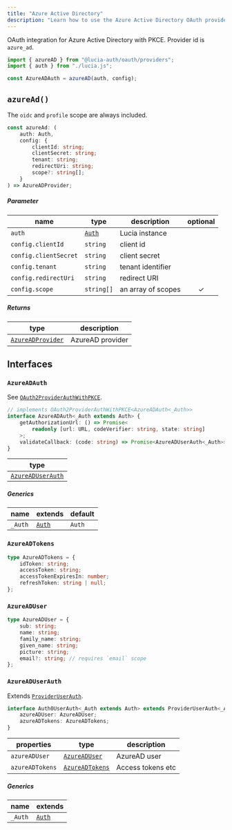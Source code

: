 ```yaml
---
title: "Azure Active Directory"
description: "Learn how to use the Azure Active Directory OAuth provider"
---
```


OAuth integration for Azure Active Directory with PKCE. Provider id is `azure_ad`.

```ts
import { azureAD } from "@lucia-auth/oauth/providers";
import { auth } from "./lucia.js";

const AzureADAuth = azureAD(auth, config);
```

## `azureAd()`

The `oidc` and `profile` scope are always included.

```ts
const azureAd: (
	auth: Auth,
	config: {
		clientId: string;
		clientSecret: string;
		tenant: string;
		redirectUri: string;
		scope?: string[];
	}
) => AzureADProvider;
```

##### Parameter

| name                  | type                                       | description        | optional |
| --------------------- | ------------------------------------------ | ------------------ | :------: |
| `auth`                | [`Auth`](/reference/lucia/interfaces/auth) | Lucia instance     |          |
| `config.clientId`     | `string`                                   | client id          |          |
| `config.clientSecret` | `string`                                   | client secret      |          |
| `config.tenant`       | `string`                                   | tenant identifier  |          |
| `config.redirectUri`  | `string`                                   | redirect URI       |          |
| `config.scope`        | `string[]`                                 | an array of scopes |    ✓     |

##### Returns

| type                                  | description      |
| ------------------------------------- | ---------------- |
| [`AzureADProvider`](#azureadprovider) | AzureAD provider |

## Interfaces

### `AzureADAuth`

See [`OAuth2ProviderAuthWithPKCE`](/reference/oauth/interfaces/oauth2providerauthwithpkce).

```ts
// implements OAuth2ProviderAuthWithPKCE<AzureADAuth<_Auth>>
interface AzureADAuth<_Auth extends Auth> {
	getAuthorizationUrl: () => Promise<
		readonly [url: URL, codeVerifier: string, state: string]
	>;
	validateCallback: (code: string) => Promise<AzureADUserAuth<_Auth>>;
}
```

| type                                  |
| ------------------------------------- |
| [`AzureADUserAuth`](#azureaduserauth) |

##### Generics

| name    | extends    | default |
| ------- | ---------- | ------- |
| `_Auth` | [`Auth`]() | `Auth`  |

### `AzureADTokens`

```ts
type AzureADTokens = {
	idToken: string;
	accessToken: string;
	accessTokenExpiresIn: number;
	refreshToken: string | null;
};
```

### `AzureADUser`

```ts
type AzureADUser = {
	sub: string;
	name: string;
	family_name: string;
	given_name: string;
	picture: string;
	email?: string; // requires `email` scope
};
```

### `AzureADUserAuth`

Extends [`ProviderUserAuth`](/reference/oauth/interfaces/provideruserauth).

```ts
interface Auth0UserAuth<_Auth extends Auth> extends ProviderUserAuth<_Auth> {
	azureADUser: AzureADUser;
	azureADTokens: AzureADTokens;
}
```

| properties      | type                              | description       |
| --------------- | --------------------------------- | ----------------- |
| `azureADUser`   | [`AzureADUser`](#azureaduser)     | AzureAD user      |
| `azureADTokens` | [`AzureADTokens`](#azureadtokens) | Access tokens etc |

##### Generics

| name    | extends    |
| ------- | ---------- |
| `_Auth` | [`Auth`]() |
